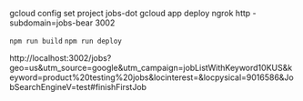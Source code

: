 




gcloud config set project jobs-dot
gcloud app deploy
ngrok http -subdomain=jobs-bear 3002


`npm run build`
`npm run deploy`





http://localhost:3002/jobs?geo=us&utm_source=google&utm_campaign=jobListWithKeyword10KUS&keyword=product%20testing%20jobs&locinterest=&locpysical=9016586&JobSearchEngineV=test#finishFirstJob



